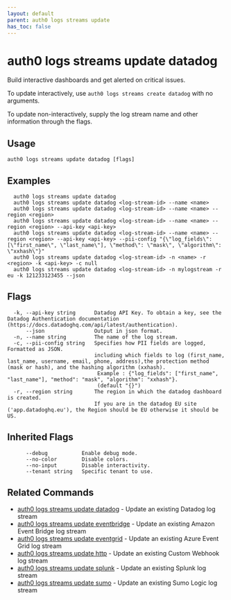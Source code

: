 ```yaml
---
layout: default
parent: auth0 logs streams update
has_toc: false
---
```

# auth0 logs streams update datadog

Build interactive dashboards and get alerted on critical issues.

To update interactively, use `auth0 logs streams create datadog` with no arguments.

To update non-interactively, supply the log stream name and other information through the flags.

## Usage
```
auth0 logs streams update datadog [flags]
```

## Examples

```
  auth0 logs streams update datadog
  auth0 logs streams update datadog <log-stream-id> --name <name>
  auth0 logs streams update datadog <log-stream-id> --name <name> --region <region>
  auth0 logs streams update datadog <log-stream-id> --name <name> --region <region> --api-key <api-key>
  auth0 logs streams update datadog <log-stream-id> --name <name> --region <region> --api-key <api-key> --pii-config "{\"log_fields\": [\"first_name\", \"last_name\"], \"method\": \"mask\", \"algorithm\": \"xxhash\"}"
  auth0 logs streams update datadog <log-stream-id> -n <name> -r <region> -k <api-key> -c null
  auth0 logs streams update datadog <log-stream-id> -n mylogstream -r eu -k 121233123455 --json
```


## Flags

```
  -k, --api-key string      Datadog API Key. To obtain a key, see the Datadog Authentication documentation (https://docs.datadoghq.com/api/latest/authentication).
      --json                Output in json format.
  -n, --name string         The name of the log stream.
  -c, --pii-config string   Specifies how PII fields are logged, Formatted as JSON. 
                            including which fields to log (first_name, last_name, username, email, phone, address),the protection method (mask or hash), and the hashing algorithm (xxhash). 
                             Example : {"log_fields": ["first_name", "last_name"], "method": "mask", "algorithm": "xxhash"}. 
                             (default "{}")
  -r, --region string       The region in which the datadog dashboard is created.
                            If you are in the datadog EU site ('app.datadoghq.eu'), the Region should be EU otherwise it should be US.
```


## Inherited Flags

```
      --debug           Enable debug mode.
      --no-color        Disable colors.
      --no-input        Disable interactivity.
      --tenant string   Specific tenant to use.
```


## Related Commands

- [auth0 logs streams update datadog](auth0_logs_streams_update_datadog.md) - Update an existing Datadog log stream
- [auth0 logs streams update eventbridge](auth0_logs_streams_update_eventbridge.md) - Update an existing Amazon Event Bridge log stream
- [auth0 logs streams update eventgrid](auth0_logs_streams_update_eventgrid.md) - Update an existing Azure Event Grid log stream
- [auth0 logs streams update http](auth0_logs_streams_update_http.md) - Update an existing Custom Webhook log stream
- [auth0 logs streams update splunk](auth0_logs_streams_update_splunk.md) - Update an existing Splunk log stream
- [auth0 logs streams update sumo](auth0_logs_streams_update_sumo.md) - Update an existing Sumo Logic log stream


